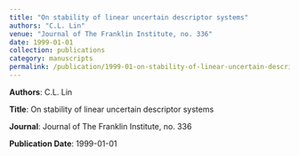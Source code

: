 ```yaml
---
title: "On stability of linear uncertain descriptor systems"
authors: "C.L. Lin"
venue: "Journal of The Franklin Institute, no. 336"
date: 1999-01-01
collection: publications
category: manuscripts
permalink: /publication/1999-01-on-stability-of-linear-uncertain-descriptor-systems
---
```


**Authors**: C.L. Lin

**Title**: On stability of linear uncertain descriptor systems

**Journal**: Journal of The Franklin Institute, no. 336

**Publication Date**: 1999-01-01

